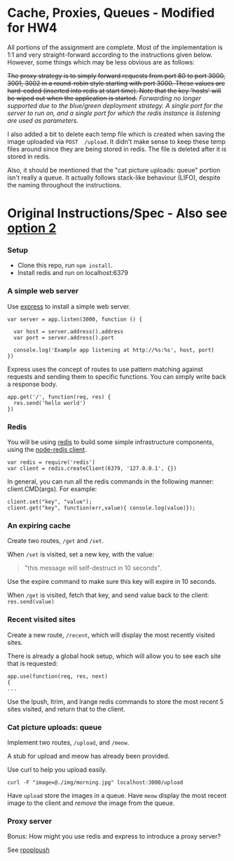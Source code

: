 Cache, Proxies, Queues - Modified for HW4
=========================
All portions of the assignment are complete. Most of the implementation is 1:1 and very straight-forward
according to the instructions given below.  However, some things which may be less obvious are as follows:

~~The proxy strategy is to simply forward requests from port 80 to port 3000, 3001, 3002 in a round-robin
style starting with port 3000. These values are hard-coded (inserted into redis at start time). Note 
that the key 'hosts' will be wiped out when the application is started.~~ 
_Forwarding no longer supported due to the blue/green deployment strategy.  A single port for the server to run on, and a single port for which the redis instance is listening are used as parameters._

I also added a bit to delete each temp file which is created when saving the image uploaded via `POST 
/upload`.  It didn't make sense to keep these temp files around since they are being stored in redis. The
file is deleted after it is stored in redis.

Also, it should be mentioned that the "cat picture uploads: queue" portion isn't really a queue.
It actually follows stack-like behaviour (LIFO), despite the naming throughout the instructions.


Original Instructions/Spec - Also see [option 2](https://github.com/CSC-DevOps/Course/blob/master/HW/HW3.md)
=========================

### Setup

* Clone this repo, run `npm install`.
* Install redis and run on localhost:6379

### A simple web server

Use [express](http://expressjs.com/) to install a simple web server.

	var server = app.listen(3000, function () {
	
	  var host = server.address().address
	  var port = server.address().port
	
	  console.log('Example app listening at http://%s:%s', host, port)
	})

Express uses the concept of routes to use pattern matching against requests and sending them to specific functions.  You can simply write back a response body.

	app.get('/', function(req, res) {
	  res.send('hello world')
	})

### Redis

You will be using [redis](http://redis.io/) to build some simple infrastructure components, using the [node-redis client](https://github.com/mranney/node_redis).

	var redis = require('redis')
	var client = redis.createClient(6379, '127.0.0.1', {})

In general, you can run all the redis commands in the following manner: client.CMD(args). For example:

	client.set("key", "value");
	client.get("key", function(err,value){ console.log(value)});

### An expiring cache

Create two routes, `/get` and `/set`.

When `/set` is visited, set a new key, with the value:
> "this message will self-destruct in 10 seconds".

Use the expire command to make sure this key will expire in 10 seconds.

When `/get` is visited, fetch that key, and send value back to the client: `res.send(value)` 


### Recent visited sites

Create a new route, `/recent`, which will display the most recently visited sites.

There is already a global hook setup, which will allow you to see each site that is requested:

	app.use(function(req, res, next) 
	{
	...

Use the lpush, ltrim, and lrange redis commands to store the most recent 5 sites visited, and return that to the client.

### Cat picture uploads: queue

Implement two routes, `/upload`, and `/meow`.
 
A stub for upload and meow has already been provided.

Use curl to help you upload easily.

	curl -F "image=@./img/morning.jpg" localhost:3000/upload

Have `upload` store the images in a queue.  Have `meow` display the most recent image to the client and *remove* the image from the queue.

### Proxy server

Bonus: How might you use redis and express to introduce a proxy server?

See [rpoplpush](http://redis.io/commands/rpoplpush)
